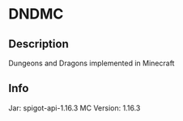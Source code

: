 # DNDMC

## Description
Dungeons and Dragons implemented in Minecraft

## Info
Jar: spigot-api-1.16.3
MC Version: 1.16.3
